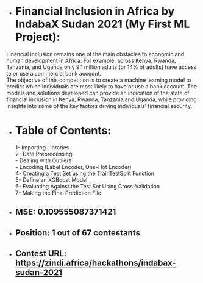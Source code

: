 * # Financial Inclusion in Africa by IndabaX Sudan 2021 (My First ML Project):
Financial inclusion remains one of the main obstacles to economic and human development in Africa. 
For example, across Kenya, Rwanda, Tanzania, and Uganda only 9.1 million adults (or 14% of adults) have access to or use a commercial bank account.
<br />The objective of this competition is to create a machine learning model to predict which individuals are most likely to have or use a bank account. 
The models and solutions developed can provide an indication of the state of financial inclusion in Kenya, Rwanda, Tanzania and Uganda, while providing insights into some of the key factors driving individuals’ financial security.

* # Table of Contents:
  1- Importing Libraries
<br />  2- Date Preprocessing:
<br />   - Dealing with Outliers
<br />   - Encoding (Label Encoder, One-Hot Encoder)
<br /> 4- Creating a Test Set using the TrainTestSplit Function
<br /> 5- Define an XGBoost Model
<br /> 6- Evaluating Against the Test Set Using Cross-Validation
<br /> 7- Making the Final Prediction File

* ## MSE: 0.109555087371421
* ## Position: 1 out of 67 contestants
* ## Contest URL: https://zindi.africa/hackathons/indabax-sudan-2021
